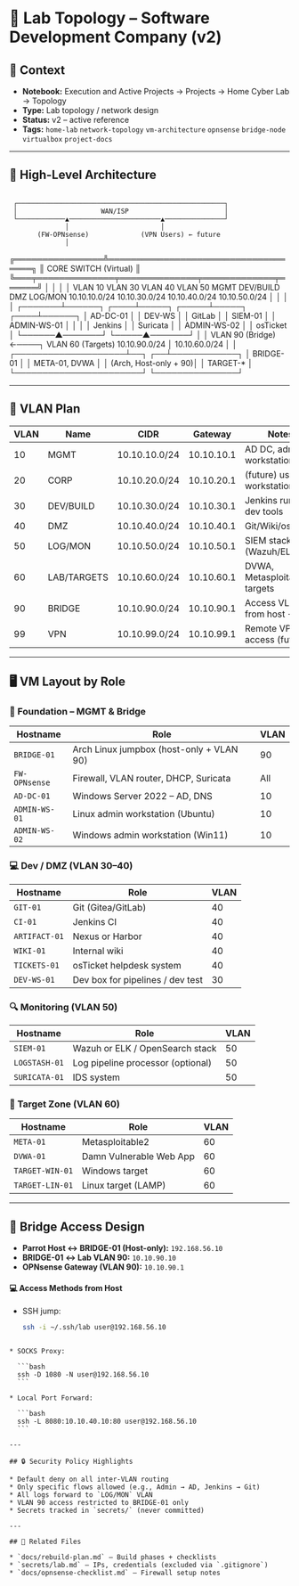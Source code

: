 # 🧱 Lab Topology – Software Development Company (v2)

## 📌 Context
- **Notebook:** Execution and Active Projects → Projects → Home Cyber Lab → Topology  
- **Type:** Lab topology / network design  
- **Status:** v2 – active reference  
- **Tags:** `home-lab` `network-topology` `vm-architecture` `opnsense` `bridge-node` `virtualbox` `project-docs`

---

## 🔭 High-Level Architecture

```

```
     ┌────────────────────────────────────────────────────┐
     │                     WAN/ISP                        │
     └────────────▲───────────────────────▲───────────────┘
                  │                       │
           (FW-OPNsense)             (VPN Users) ← future
                  │
 ╔════════════════╩════════════════════════════════════╗
 ║                    CORE SWITCH (Virtual)            ║
 ╚═══╤══════════════╤══════════════╤═════════════╤══════╝
     │              │              │             │
 VLAN 10         VLAN 30        VLAN 40       VLAN 50
 MGMT            DEV/BUILD      DMZ           LOG/MON
10.10.10.0/24   10.10.30.0/24  10.10.40.0/24  10.10.50.0/24
│              │              │             │
┌───────┴──────┐  ┌────┴─────┐  ┌─────┴─────┐   ┌────┴──────┐
│ AD-DC-01     │  │ DEV-WS   │  │ GitLab    │   │ SIEM-01   │
│ ADMIN-WS-01  │  │          │  │ Jenkins   │   │ Suricata  │
│ ADMIN-WS-02  │              │ osTicket    │
└──────▲───────┘              └─────▲───────┘
│                            │
VLAN 90 (Bridge) ←────┐     VLAN 60 (Targets)
10.10.90.0/24          │     10.10.60.0/24
│        │
┌────────────────────┴──┐  ┌──┴────────────┐
│     BRIDGE-01         │  │ META-01, DVWA │
│ (Arch, Host-only + 90)│  │ TARGET-\*      │
└───────────────────────┘  └───────────────┘


---

## 🧭 VLAN Plan

| VLAN | Name        | CIDR             | Gateway       | Notes                          |
|------|-------------|------------------|---------------|--------------------------------|
| 10   | MGMT        | 10.10.10.0/24    | 10.10.10.1    | AD DC, admin workstations      |
| 20   | CORP        | 10.10.20.0/24    | 10.10.20.1    | (future) user workstations     |
| 30   | DEV/BUILD   | 10.10.30.0/24    | 10.10.30.1    | Jenkins runners, dev tools     |
| 40   | DMZ         | 10.10.40.0/24    | 10.10.40.1    | Git/Wiki/osTicket              |
| 50   | LOG/MON     | 10.10.50.0/24    | 10.10.50.1    | SIEM stack (Wazuh/ELK)         |
| 60   | LAB/TARGETS | 10.10.60.0/24    | 10.10.60.1    | DVWA, Metasploitable, targets  |
| 90   | BRIDGE      | 10.10.90.0/24    | 10.10.90.1    | Access VLAN from host → lab    |
| 99   | VPN         | 10.10.99.0/24    | 10.10.99.1    | Remote VPN access (future)     |

---

## 🖥️ VM Layout by Role

### 🧱 Foundation – MGMT & Bridge

| Hostname        | Role                                     | VLAN      |
|-----------------|------------------------------------------|-----------|
| `BRIDGE-01`     | Arch Linux jumpbox (host-only + VLAN 90) | 90        |
| `FW-OPNsense`   | Firewall, VLAN router, DHCP, Suricata    | All       |
| `AD-DC-01`      | Windows Server 2022 – AD, DNS            | 10        |
| `ADMIN-WS-01`   | Linux admin workstation (Ubuntu)         | 10        |
| `ADMIN-WS-02`   | Windows admin workstation (Win11)        | 10        |

### 💻 Dev / DMZ (VLAN 30–40)

| Hostname        | Role                                | VLAN     |
|-----------------|-------------------------------------|----------|
| `GIT-01`        | Git (Gitea/GitLab)                  | 40       |
| `CI-01`         | Jenkins CI                          | 40       |
| `ARTIFACT-01`   | Nexus or Harbor                     | 40       |
| `WIKI-01`       | Internal wiki                       | 40       |
| `TICKETS-01`    | osTicket helpdesk system            | 40       |
| `DEV-WS-01`     | Dev box for pipelines / dev test    | 30       |

### 🔍 Monitoring (VLAN 50)

| Hostname        | Role                               | VLAN     |
|-----------------|------------------------------------|----------|
| `SIEM-01`       | Wazuh or ELK / OpenSearch stack    | 50       |
| `LOGSTASH-01`   | Log pipeline processor (optional)  | 50       |
| `SURICATA-01`   | IDS system                         | 50       |

### 🧪 Target Zone (VLAN 60)

| Hostname        | Role                              | VLAN     |
|-----------------|-----------------------------------|----------|
| `META-01`       | Metasploitable2                   | 60       |
| `DVWA-01`       | Damn Vulnerable Web App           | 60       |
| `TARGET-WIN-01` | Windows target                    | 60       |
| `TARGET-LIN-01` | Linux target (LAMP)               | 60       |

---

## 🌉 Bridge Access Design

- **Parrot Host ↔ BRIDGE-01 (Host-only):** `192.168.56.10`
- **BRIDGE-01 ↔ Lab VLAN 90:** `10.10.90.10`
- **OPNsense Gateway (VLAN 90):** `10.10.90.1`

#### 💻 Access Methods from Host
- SSH jump:  
  ```bash
  ssh -i ~/.ssh/lab user@192.168.56.10
````

* SOCKS Proxy:

  ```bash
  ssh -D 1080 -N user@192.168.56.10
  ```

* Local Port Forward:

  ```bash
  ssh -L 8080:10.10.40.10:80 user@192.168.56.10
  ```

---

## 🔒 Security Policy Highlights

* Default deny on all inter-VLAN routing
* Only specific flows allowed (e.g., Admin → AD, Jenkins → Git)
* All logs forward to `LOG/MON` VLAN
* VLAN 90 access restricted to BRIDGE-01 only
* Secrets tracked in `secrets/` (never committed)

---

## 🔗 Related Files

* `docs/rebuild-plan.md` – Build phases + checklists
* `secrets/lab.md` – IPs, credentials (excluded via `.gitignore`)
* `docs/opnsense-checklist.md` – Firewall setup notes

